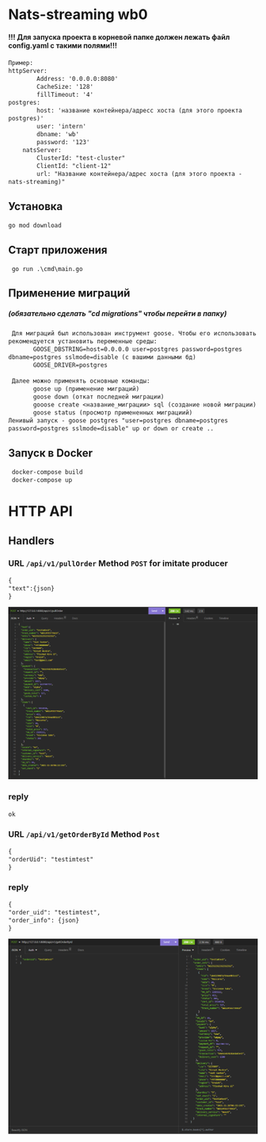 # Nats-streaming wb0

#### !!! Для запуска проекта в корневой папке должен лежать файл config.yaml с такими полями!!!

    Пример:
	httpServer:
            Address: '0.0.0.0:8080'
            CacheSize: '128'
            fillTimeout: '4'
	postgres:
            host: 'название контейнера/aдресс хоста (для этого проекта postgres)'
            user: 'intern'
            dbname: 'wb'
            password: '123'
        natsServer:
            ClusterId: "test-cluster" 
            ClientId: "client-12"
            url: "Название контейнера/адрес хоста (для этого проекта - nats-streaming)"

## Установка

    go mod download

## Старт приложения

     go run .\cmd\main.go    

## Применение миграций 
##### (обязательно сделать "cd migrations" чтобы перейти в папку)
     Для миграций был использован инструмент goose. Чтобы его использовать рекомендуется установить переменные среды:
           GOOSE_DBSTRING=host=0.0.0.0 user=postgres password=postgres dbname=postgres sslmode=disable (с вашими данными бд)
           GOOSE_DRIVER=postgres
           
     Далее можно применять основные команды:
           goose up (применение миграций)
           goose down (откат последней миграции)
           gooose create <название_миграции> sql (создание новой миграции)
           goose status (просмотр примененных миграциий)
    Ленивый запуск - goose postgres "user=postgres dbname=postgres password=postgres sslmode=disable" up or down or create ..

## Запуск в Docker

     docker-compose build
     docker-compose up

# HTTP API

## Handlers

### URL `/api/v1/pullOrder` Method `POST` for imitate producer
    {
    "text":{json}
    }
![img.png](img.png)
  

### reply

    ok

### URL `/api/v1/getOrderById` Method `Post`

    {
    "orderUid": "testimtest"
    }

### reply

    {
	"order_uid": "testimtest",
	"order_info": {json}
    }
![img_1.png](img_1.png)


